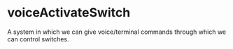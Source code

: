 # voiceActivateSwitch

A system in which we can give voice/terminal commands through which we can control switches.
